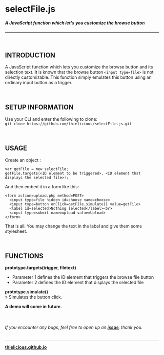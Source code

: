  # selectFile.js

##### A JavaScript function which let's you customize the browse button

---

<br>

## INTRODUCTION

A JavaScript function which lets you customize the browse button and its selection text. It is known that the browse button `<input type=file>` is not directly 
customizable. This function simply emulates this button using an ordinary input button as a trigger.

<br>

## SETUP INFORMATION

Use your CLI and enter the following to clone:<br>
`git clone https://github.com/thielicious/selectFile.js.git`

<br>

## USAGE

Create an object :
```
var getFile = new selectFile;
getFile.targets(<ID element to be triggered>, <ID element that displays the selected file>);
```

And then embed it in a form like this:<br>
```
<form action=upload.php method=POST>
  <input type=file hidden id=choose name=choose>
  <input type=button onClick=getFile.simulate() value=getFile>
  <label id=selected>Nothing selected</label><br>
  <input type=submit name=upload value=Upload>
</form>
```
That is all. You may change the text in the label and give them some stylesheet.

<br>

## FUNCTIONS

**prototype.targets(trigger, filetext)**<br>
* Parameter 1 defines the ID element that triggers the browse file button<br>
* Parameter 2 defines the ID element that displays the selected file

**prototype.simulate()**<br>
 » Simulates the button click.

**A demo will come in future.**

<br>

###### If you encounter any bugs, feel free to open up an **[issue](https://github.com/thielicious/selectFile.js/issues)**, thank you.

---
**[thielicious.github.io](http://thielicious.github.io)**